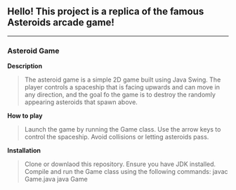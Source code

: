 ## Hello! This project is a replica of the famous Asteroids arcade game!

---
### Asteroid Game

**Description** 
> The asteroid game is a simple 2D game built using Java Swing. The player controls a spaceship that is facing upwards and can move in any direction, and the goal fo the game is to destroy the randomly appearing asteroids that spawn above.

**How to play**
> Launch the game by running the Game class.
> Use the arrow keys to control the spaceship.
> Avoid collisions or letting asteroids pass.

**Installation**
> Clone or downlaod this repository.
> Ensure you have JDK installed.
> Compile and run the Game class using the following commands:
>   javac Game.java
>   java Game
